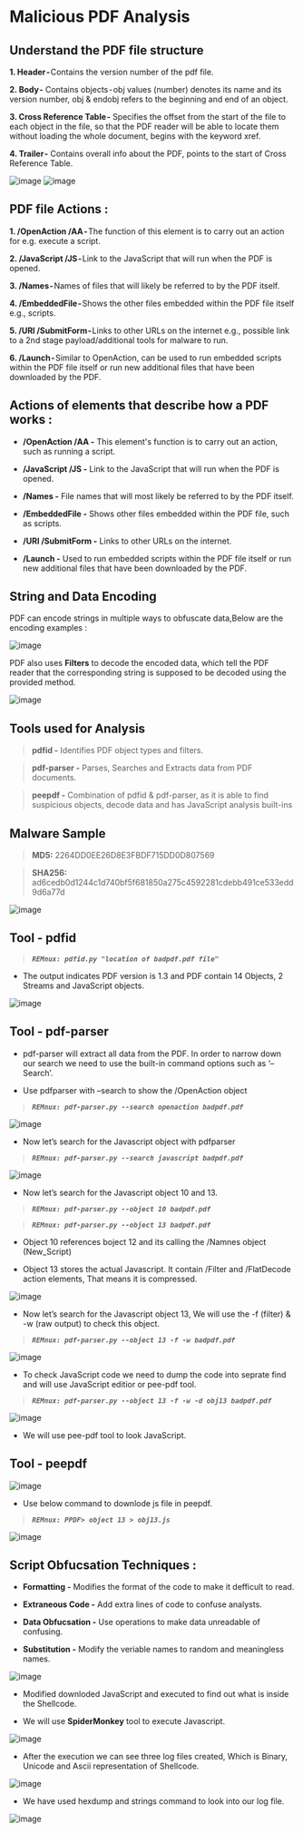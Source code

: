 # Malicious PDF Analysis

## Understand the PDF file structure

**1. Header -** Contains the version number of the pdf file.

**2. Body -** Contains objects - obj values (number) denotes its name and its version number, obj & endobj refers to the beginning and end of an object.

**3. Cross Reference Table -** Specifies the offset from the start of the file to each object in the file, so that the PDF reader will be able to locate them without loading the whole document, begins with the keyword xref.

**4. Trailer -** Contains overall info about the PDF, points to the start of Cross Reference Table.



![image](https://user-images.githubusercontent.com/43460691/208238136-81d3926f-1a81-45ab-bf9a-fe207c73c6b5.png)
![image](https://user-images.githubusercontent.com/43460691/208238820-669ea948-8466-41a4-a9ce-8c076ee15c66.png)


## PDF file Actions :

**1. /OpenAction /AA -** The function of this element is to carry out an action for e.g. execute a script.

**2. /JavaScript /JS -** Link to the JavaScript that will run when the PDF is opened.

**3. /Names -** Names of files that will likely be referred to by the PDF itself.

**4. /EmbeddedFile -** Shows the other files embedded within the PDF file itself e.g., scripts.

**5. /URI /SubmitForm -** Links to other URLs on the internet e.g., possible link to a 2nd stage payload/additional tools for malware to run.

**6. /Launch -** Similar to OpenAction, can be used to run embedded scripts within the PDF file itself or run new additional files that have been downloaded by the PDF.


## Actions of elements that describe how a PDF works :

- **/OpenAction /AA -** This element's function is to carry out an action, such as running a script.

- **/JavaScript /JS -** Link to the JavaScript that will run when the PDF is opened.

- **/Names -** File names that will most likely be referred to by the PDF itself.

- **/EmbeddedFile -** Shows other files embedded within the PDF file, such as scripts.

- **/URI /SubmitForm -** Links to other URLs on the internet.

- **/Launch -** Used to run embedded scripts within the PDF file itself or run new additional files that have been downloaded by the PDF.

## String and Data Encoding

PDF can encode strings in multiple ways to obfuscate data,Below are the encoding examples :

![image](https://user-images.githubusercontent.com/43460691/208233540-9b6b7a92-3b19-4df8-97ef-d602a4304682.png)


PDF also uses **Filters** to decode the encoded data, which tell the PDF reader that the corresponding string is supposed to be decoded using the provided method.

![image](https://user-images.githubusercontent.com/43460691/208233728-3895976e-4075-42ab-a93a-1362992daaf5.png)

## Tools used for Analysis

> **pdfid -** Identifies PDF object types and filters.

> **pdf-parser -** Parses, Searches and Extracts data from PDF documents.

> **peepdf -** Combination of pdfid & pdf-parser, as it is able to find suspicious objects, decode data and has JavaScript analysis built-ins

## Malware Sample

> **MD5:** 2264DD0EE26D8E3FBDF715DD0D807569

> **SHA256:** ad6cedb0d1244c1d740bf5f681850a275c4592281cdebb491ce533edd9d6a77d

![image](https://user-images.githubusercontent.com/43460691/208060601-33e1377c-7130-4597-9ec7-ae7a6aaa1dc3.png)

## Tool - pdfid

> ***`REMnux: pdfid.py "location of badpdf.pdf file"`***

- The output indicates PDF version is 1.3 and PDF contain 14 Objects, 2 Streams and JavaScript objects.


![image](https://user-images.githubusercontent.com/43460691/208269358-102f0d01-9926-4090-b187-062beb83c5d2.png)
 

## Tool - pdf-parser

- pdf-parser will extract all data from the PDF. In order to narrow down our search we need to use the built-in command options such as ‘–Search’.

- Use pdfparser with –search to show the /OpenAction object

> ***`REMnux: pdf-parser.py --search openaction badpdf.pdf`***


![image](https://user-images.githubusercontent.com/43460691/208269784-d3322e4d-c360-4da2-b389-7af14f06f0ec.png)

- Now let’s search for the Javascript object with pdfparser

> ***`REMnux: pdf-parser.py --search javascript badpdf.pdf`***

![image](https://user-images.githubusercontent.com/43460691/208270822-a637ac47-81d0-4914-bce4-b0a038359c29.png)

- Now let’s search for the Javascript object 10 and 13.

> ***`REMnux: pdf-parser.py --object 10 badpdf.pdf`***

> ***`REMnux: pdf-parser.py --object 13 badpdf.pdf`***

- Object 10 references boject 12 and its calling the /Namnes object (New_Script)

- Object 13 stores the actual Javascript. It contain /Filter and /FlatDecode action elements, That means it is compressed.


![image](https://user-images.githubusercontent.com/43460691/208271229-15edb796-1ceb-44d5-82ab-2deaee61539a.png)


- Now let’s search for the Javascript object 13, We will use the -f (filter) & -w (raw output) to check this object.

> ***`REMnux: pdf-parser.py --object 13 -f -w badpdf.pdf`***

![image](https://user-images.githubusercontent.com/43460691/208271756-7d526e0b-9392-4904-997a-3fbd9343eaba.png)

- To check JavaScript code we need to dump the code into seprate find and will use JavaScript editior or pee-pdf tool.

> ***`REMnux: pdf-parser.py --object 13 -f -w -d obj13 badpdf.pdf`***

![image](https://user-images.githubusercontent.com/43460691/208271865-c0fa5527-b257-43f3-b823-d9f74eaec199.png)

- We will use pee-pdf tool to look JavaScript.

## Tool - peepdf

![image](https://user-images.githubusercontent.com/43460691/208271979-736af618-994b-424e-8f5c-99c86acb0e32.png)

- Use below command to downlode js file in peepdf.

> ***`REMnux: PPDF> object 13 > obj13.js`***

![image](https://user-images.githubusercontent.com/43460691/208673609-0dfe52cf-a1fc-465b-9dea-27757ed7d58a.png)

## Script Obfucsation Techniques :

- **Formatting -** Modifies the format of the code to make it defficult to read.

- **Extraneous Code -** Add extra lines of code to confuse analysts.

- **Data Obfucsation -** Use operations to make data unreadable of confusing.

- **Substitution -** Modify the veriable names to random and meaningless names.

![image](https://user-images.githubusercontent.com/43460691/208677682-a5f8d908-d44d-4630-9680-a0b3b96c192e.png)

- Modified downloded JavaScript and executed to find out what is inside the Shellcode.

- We will use **SpiderMonkey** tool to execute Javascript.

![image](https://user-images.githubusercontent.com/43460691/208923459-d16ab616-73ce-4152-aa41-0b1bc66c4743.png)

- After the execution we can see three log files created, Which is Binary, Unicode and Ascii representation of Shellcode.

![image](https://user-images.githubusercontent.com/43460691/208924027-b457e22c-1760-4893-92fa-1b0699927e7d.png)

- We have used hexdump and strings command to look into our log file.

![image](https://user-images.githubusercontent.com/43460691/208925940-c8d225a9-c87f-457b-8a69-d37a207a6aec.png)

























